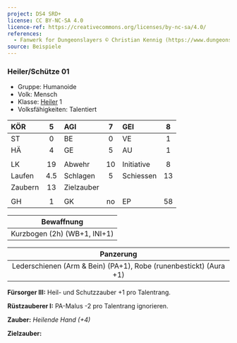 ```yaml
---
project: DS4 SRD+
license: CC BY-NC-SA 4.0
licence-ref: https://creativecommons.org/licenses/by-nc-sa/4.0/
references: 
  - Fanwerk for Dungeonslayers © Christian Kennig (https://www.dungeonslayers.net/)
source: Beispiele
---
```


### Heiler/Schütze 01

- Gruppe: Humanoide
- Volk: Mensch
- Klasse: [Heiler](../../grw/charaktere-klasse-heiler.md) 1
- Volksfähigkeiten: Talentiert

| KÖR     |  5  | AGI        |  7  | GEI        |  8  |
| :------ | :-: | :--------- | :-: | :--------- | :-: |
| ST      |  0  | BE         |  0  | VE         |  1  |
| HÄ      |  4  | GE         |  5  | AU         |  1  |
|         |     |            |     |            |     |
| LK      | 19  | Abwehr     | 10  | Initiative |  8  |
| Laufen  | 4.5 | Schlagen   |  5  | Schiessen  | 13  |
| Zaubern | 13  | Zielzauber |     |            |     |
|         |     |            |     |            |     |
| GH      |  1  | GK         | no  | EP         | 58  |

|          Bewaffnung          |
| :--------------------------: |
| Kurzbogen (2h) (WB+1, INI+1) |

|                             Panzerung                             |
| :---------------------------------------------------------------: |
| Lederschienen (Arm & Bein) (PA+1), Robe (runenbestickt) (Aura +1) |

**Fürsorger III:** Heil- und Schutzzauber +1 pro Talentrang.

**Rüstzauberer I:** PA-Malus -2 pro Talentrang ignorieren.

**Zauber:** _Heilende Hand (+4)_

**Zielzauber:**

